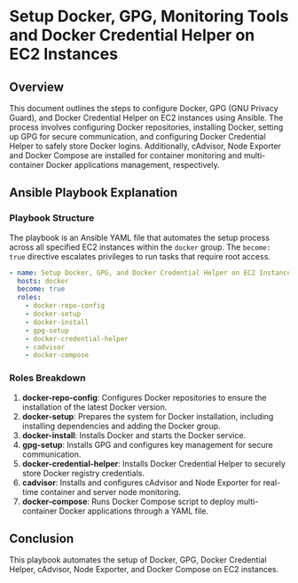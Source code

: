 # Setup Docker, GPG, Monitoring Tools and Docker Credential Helper on EC2 Instances

## Overview
This document outlines the steps to configure Docker, GPG (GNU Privacy Guard), and Docker Credential Helper on EC2 instances using Ansible. The process involves configuring Docker repositories, installing Docker, setting up GPG for secure communication, and configuring Docker Credential Helper to safely store Docker logins. Additionally, cAdvisor, Node Exporter and Docker Compose are installed for container monitoring and multi-container Docker applications management, respectively.

## Ansible Playbook Explanation

### Playbook Structure
The playbook is an Ansible YAML file that automates the setup process across all specified EC2 instances within the `docker` group. The `become: true` directive escalates privileges to run tasks that require root access.

```yaml
- name: Setup Docker, GPG, and Docker Credential Helper on EC2 Instances
  hosts: docker
  become: true
  roles:
    - docker-repo-config
    - docker-setup
    - docker-install
    - gpg-setup
    - docker-credential-helper
    - cadvisor
    - docker-compose
```

### Roles Breakdown
1. **docker-repo-config**: Configures Docker repositories to ensure the installation of the latest Docker version.
2. **docker-setup**: Prepares the system for Docker installation, including installing dependencies and adding the Docker group.
3. **docker-install**: Installs Docker and starts the Docker service.
4. **gpg-setup**: Installs GPG and configures key management for secure communication.
5. **docker-credential-helper**: Installs Docker Credential Helper to securely store Docker registry credentials.
6. **cadvisor**: Installs and configures cAdvisor and Node Exporter for real-time container and server node monitoring.
7. **docker-compose**: Runs Docker Compose script to deploy multi-container Docker applications through a YAML file.


## Conclusion
This playbook automates the setup of Docker, GPG, Docker Credential Helper, cAdvisor, Node Exporter, and Docker Compose on EC2 instances. 